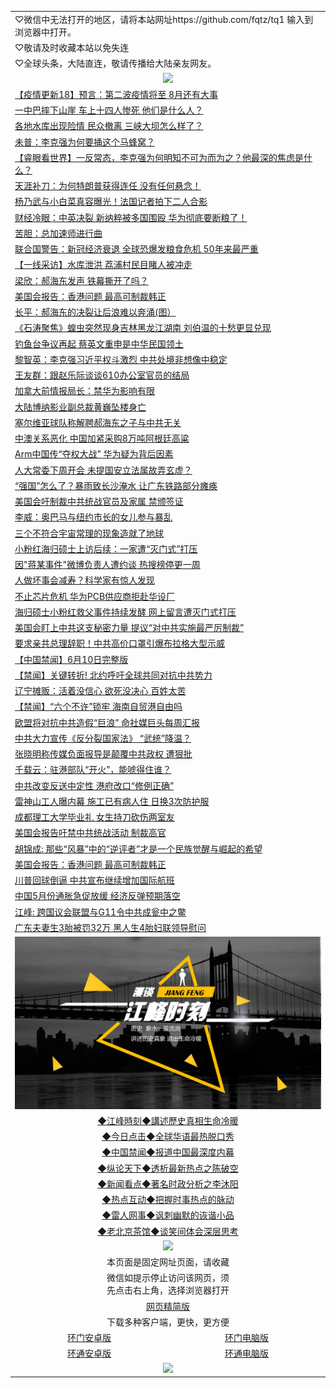  <table>
 
<tr>
<td colspan="2" align=left>
♡微信中无法打开的地区，请将本站网址https://github.com/fqtz/tq1 输入到浏览器中打开。 
 </td>
</tr>
 <tr>
 <td colspan="2" align=left>
♡敬请及时收藏本站以免失连
 </td>
   <tr>
<td colspan="2" align=left>
♡全球头条，大陆直连，敬请传播给大陆亲友网友。
 </td>
</tr>


<tr>
    <td colspan="2" align=center><img src="https://cdn.jsdelivr.net/gh/gyoupiodf/im1/%E7%BD%91%E9%97%A8%E6%96%B0%E9%97%BB1.jpg"></td>
 </tr>
<tr><td colspan="2" align="left"><a href="https://qeb.xfthy.casa/?name=c1178720&key=xcyufvbtjvhwwrpc&from=gy2">【疫情更新18】预言：第二波疫情将至 8月还有大事</a></td></tr>
<tr><td colspan="2" align="left"><a href="https://qeb.xfthy.casa/?name=c1183127&key=xcyufvbtjvhwwrpc&from=gy2">一中巴摔下山崖  车上十四人惨死  他们是什么人？</a></td></tr>
<tr><td colspan="2" align="left"><a href="https://qeb.xfthy.casa/?name=c1183176&key=xcyufvbtjvhwwrpc&from=gy2">各地水库出现险情  民众撤离  三峡大坝怎么样了？</a></td></tr>
<tr><td colspan="2" align="left"><a href="https://qeb.xfthy.casa/?name=c1183198&key=xcyufvbtjvhwwrpc&from=gy2">未普：李克强为何要捅这个马蜂窝？</a></td></tr>
<tr><td colspan="2" align="left"><a href="https://qeb.xfthy.casa/?name=c1183130&key=xcyufvbtjvhwwrpc&from=gy2">【睿眼看世界】一反常态，李克强为何明知不可为而为之？他最深的焦虑是什么？</a></td></tr>
<tr><td colspan="2" align="left"><a href="https://qeb.xfthy.casa/?name=c1183185&key=xcyufvbtjvhwwrpc&from=gy2">天涯补刀：为何特朗普获得连任 没有任何悬念！</a></td></tr>
<tr><td colspan="2" align="left"><a href="https://qeb.xfthy.casa/?name=c1183196&key=xcyufvbtjvhwwrpc&from=gy2">杨乃武与小白菜真容曝光！法国记者拍下二人合影</a></td></tr>
<tr><td colspan="2" align="left"><a href="https://qeb.xfthy.casa/?name=c1183103&key=xcyufvbtjvhwwrpc&from=gy2">财经冷眼：中英决裂 新纳粹被多国围殴 华为彻底要断粮了！</a></td></tr>
<tr><td colspan="2" align="left"><a href="https://qeb.xfthy.casa/?name=c1183199&key=xcyufvbtjvhwwrpc&from=gy2">苦胆：总加速师进行曲</a></td></tr>
<tr><td colspan="2" align="left"><a href="https://qeb.xfthy.casa/?name=c1183180&key=xcyufvbtjvhwwrpc&from=gy2">联合国警告：新冠经济衰退 全球恐爆发粮食危机 50年来最严重</a></td></tr>
<tr><td colspan="2" align="left"><a href="https://qeb.xfthy.casa/?name=c1183206&key=xcyufvbtjvhwwrpc&from=gy2">【一线采访】水库泄洪 荔浦村民目睹人被冲走</a></td></tr>
<tr><td colspan="2" align="left"><a href="https://qeb.xfthy.casa/?name=c1183135&key=xcyufvbtjvhwwrpc&from=gy2">梁欣：郝海东发声  铁幕撕开了吗？</a></td></tr>
<tr><td colspan="2" align="left"><a href="https://qeb.xfthy.casa/?name=c1183191&key=xcyufvbtjvhwwrpc&from=gy2">美国会报告：香港问题 最高可制裁韩正</a></td></tr>
<tr><td colspan="2" align="left"><a href="https://qeb.xfthy.casa/?name=c1183220&key=xcyufvbtjvhwwrpc&from=gy2">长平：郝海东的决裂让后浪难以奔涌(图）</a></td></tr>
<tr><td colspan="2" align="left"><a href="https://qeb.xfthy.casa/?name=c1183141&key=xcyufvbtjvhwwrpc&from=gy2">《石涛聚焦》蝗虫突然现身吉林黑龙江湖南 刘伯温的十愁更显兑现</a></td></tr>
<tr><td colspan="2" align="left"><a href="https://qeb.xfthy.casa/?name=c1183158&key=xcyufvbtjvhwwrpc&from=gy2">钓鱼台争议再起 蔡英文重申是中华民国领土</a></td></tr>
<tr><td colspan="2" align="left"><a href="https://qeb.xfthy.casa/?name=c1183182&key=xcyufvbtjvhwwrpc&from=gy2">黎智英：李克强习近平权斗激烈 中共处境非想像中稳定</a></td></tr>
<tr><td colspan="2" align="left"><a href="https://qeb.xfthy.casa/?name=c1183209&key=xcyufvbtjvhwwrpc&from=gy2">王友群：跟赵乐际谈谈610办公室官员的结局</a></td></tr>
<tr><td colspan="2" align="left"><a href="https://qeb.xfthy.casa/?name=c1183163&key=xcyufvbtjvhwwrpc&from=gy2">加拿大前情报局长：禁华为影响有限</a></td></tr>
<tr><td colspan="2" align="left"><a href="https://qeb.xfthy.casa/?name=c1183125&key=xcyufvbtjvhwwrpc&from=gy2">大陆博纳影业副总裁黄巍坠楼身亡</a></td></tr>
<tr><td colspan="2" align="left"><a href="https://qeb.xfthy.casa/?name=c1183155&key=xcyufvbtjvhwwrpc&from=gy2">塞尔维亚球队称解聘郝海东之子与中共无关</a></td></tr>
<tr><td colspan="2" align="left"><a href="https://qeb.xfthy.casa/?name=c1183181&key=xcyufvbtjvhwwrpc&from=gy2">中澳关系恶化 中国加紧采购8万吨阿根廷高粱</a></td></tr>
<tr><td colspan="2" align="left"><a href="https://qeb.xfthy.casa/?name=c1183178&key=xcyufvbtjvhwwrpc&from=gy2">Arm中国传“夺权大战” 华为疑为背后因素</a></td></tr>
<tr><td colspan="2" align="left"><a href="https://qeb.xfthy.casa/?name=c1183159&key=xcyufvbtjvhwwrpc&from=gy2">人大常委下周开会 未提国安立法属故弄玄虚？</a></td></tr>
<tr><td colspan="2" align="left"><a href="https://qeb.xfthy.casa/?name=c1183175&key=xcyufvbtjvhwwrpc&from=gy2">“强国”怎么了？暴雨致长沙淹水  让广东铁路部分瘫痪</a></td></tr>
<tr><td colspan="2" align="left"><a href="https://qeb.xfthy.casa/?name=c1183205&key=xcyufvbtjvhwwrpc&from=gy2">美国会吁制裁中共统战官员及家属 禁颁签证</a></td></tr>
<tr><td colspan="2" align="left"><a href="https://qeb.xfthy.casa/?name=c1183222&key=xcyufvbtjvhwwrpc&from=gy2">李威：奥巴马与纽约市长的女儿参与暴乱</a></td></tr>
<tr><td colspan="2" align="left"><a href="https://qeb.xfthy.casa/?name=c1183151&key=xcyufvbtjvhwwrpc&from=gy2">三个不符合宇宙常理的现象造就了地球</a></td></tr>
<tr><td colspan="2" align="left"><a href="https://qeb.xfthy.casa/?name=c1183120&key=xcyufvbtjvhwwrpc&from=gy2">小粉红海归硕士上访后续：一家遭“灭门式”打压</a></td></tr>
<tr><td colspan="2" align="left"><a href="https://qeb.xfthy.casa/?name=c1183174&key=xcyufvbtjvhwwrpc&from=gy2">因&quot;蒋某事件&quot;微博负责人遭约谈 热搜榜停更一周</a></td></tr>
<tr><td colspan="2" align="left"><a href="https://qeb.xfthy.casa/?name=c1183144&key=xcyufvbtjvhwwrpc&from=gy2">人做坏事会减寿？科学家有惊人发现</a></td></tr>
<tr><td colspan="2" align="left"><a href="https://qeb.xfthy.casa/?name=c1183128&key=xcyufvbtjvhwwrpc&from=gy2">不止芯片危机 华为PCB供应商拒赴华设厂</a></td></tr>
<tr><td colspan="2" align="left"><a href="https://qeb.xfthy.casa/?name=c1183169&key=xcyufvbtjvhwwrpc&from=gy2">海归硕士小粉红救父事件持续发酵 网上留言遭灭门式打压</a></td></tr>
<tr><td colspan="2" align="left"><a href="https://qeb.xfthy.casa/?name=c1183239&key=xcyufvbtjvhwwrpc&from=gy2">美国会盯上中共这支秘密力量 提议“对中共实施最严厉制裁”</a></td></tr>
<tr><td colspan="2" align="left"><a href="https://qeb.xfthy.casa/?name=c1183241&key=xcyufvbtjvhwwrpc&from=gy2">要求亲共总理辞职！中共高价口罩引爆布拉格大型示威</a></td></tr>
<tr><td colspan="2" align="left"><a href="https://qeb.xfthy.casa/?name=c1183192&key=xcyufvbtjvhwwrpc&from=gy2">【中国禁闻】6月10日完整版</a></td></tr>
<tr><td colspan="2" align="left"><a href="https://qeb.xfthy.casa/?name=c1183166&key=xcyufvbtjvhwwrpc&from=gy2">【禁闻】关键转折! 北约呼吁全球共同对抗中共势力</a></td></tr>
<tr><td colspan="2" align="left"><a href="https://qeb.xfthy.casa/?name=c1183189&key=xcyufvbtjvhwwrpc&from=gy2">辽宁摊贩：活着没信心 欲死没决心 百姓太苦</a></td></tr>
<tr><td colspan="2" align="left"><a href="https://qeb.xfthy.casa/?name=c1183140&key=xcyufvbtjvhwwrpc&from=gy2">【禁闻】“六个不许”锁牢 海南自贸港自由吗</a></td></tr>
<tr><td colspan="2" align="left"><a href="https://qeb.xfthy.casa/?name=c1183164&key=xcyufvbtjvhwwrpc&from=gy2">欧盟将对抗中共造假“巨浪” 命社媒巨头每周汇报</a></td></tr>
<tr><td colspan="2" align="left"><a href="https://qeb.xfthy.casa/?name=c1183157&key=xcyufvbtjvhwwrpc&from=gy2">中共大力宣传《反分裂国家法》 “武统”降温？</a></td></tr>
<tr><td colspan="2" align="left"><a href="https://qeb.xfthy.casa/?name=c1183242&key=xcyufvbtjvhwwrpc&from=gy2">张晓明称传媒负面报导是颠覆中共政权 遭狠批</a></td></tr>
<tr><td colspan="2" align="left"><a href="https://qeb.xfthy.casa/?name=c1183208&key=xcyufvbtjvhwwrpc&from=gy2">千载云：驻港部队“开火”，能唬得住谁？</a></td></tr>
<tr><td colspan="2" align="left"><a href="https://qeb.xfthy.casa/?name=c1183126&key=xcyufvbtjvhwwrpc&from=gy2">中共改变反送中定性 港府改口“修例正确”</a></td></tr>
<tr><td colspan="2" align="left"><a href="https://qeb.xfthy.casa/?name=c1183207&key=xcyufvbtjvhwwrpc&from=gy2">雷神山工人曝内幕 施工已有病人住 日换3次防护服</a></td></tr>
<tr><td colspan="2" align="left"><a href="https://qeb.xfthy.casa/?name=c1183117&key=xcyufvbtjvhwwrpc&from=gy2">成都理工大学毕业礼 女生持刀砍伤两室友</a></td></tr>
<tr><td colspan="2" align="left"><a href="https://qeb.xfthy.casa/?name=c1183113&key=xcyufvbtjvhwwrpc&from=gy2">美国会报告吁禁中共统战活动 制裁高官</a></td></tr>
<tr><td colspan="2" align="left"><a href="https://qeb.xfthy.casa/?name=c1183223&key=xcyufvbtjvhwwrpc&from=gy2">胡锦成: 那些“风暴”中的“逆评者”才是一个民族觉醒与崛起的希望</a></td></tr>
<tr><td colspan="2" align="left"><a href="https://qeb.xfthy.casa/?name=c1183237&key=xcyufvbtjvhwwrpc&from=gy2">美国会报告：香港问题 最高可制裁韩正</a></td></tr>
<tr><td colspan="2" align="left"><a href="https://qeb.xfthy.casa/?name=c1183118&key=xcyufvbtjvhwwrpc&from=gy2">川普回球倒逼 中共宣布继续增加国际航班</a></td></tr>
<tr><td colspan="2" align="left"><a href="https://qeb.xfthy.casa/?name=c1183109&key=xcyufvbtjvhwwrpc&from=gy2">中国5月份通胀急促放缓 经济反弹预期落空</a></td></tr>
<tr><td colspan="2" align="left"><a href="https://qeb.xfthy.casa/?name=c1183193&key=xcyufvbtjvhwwrpc&from=gy2">江峰: 跨国议会联盟与G11令中共成瓮中之鳖</a></td></tr>
<tr><td colspan="2" align="left"><a href="https://qeb.xfthy.casa/?name=c1183240&key=xcyufvbtjvhwwrpc&from=gy2">广东夫妻生3胎被罚32万 黑人生4胎妇联领导慰问</a></td></tr>


 <tr>
   <td colspan="2" align=center><img src="https://github.com/gyoupiodf/im1/blob/master/jf-1.jpg"></td>
  </tr>
   <tr>
   <td colspan="2" align=center> 
<a href="https://xdihm.casa/oo.aspx?name=c922850&key=sdxhftoyfkhpuaxy&from=gy2&tag=9877">◆江峰時刻◆講述歷史真相生命冷暖</a><br/>
    </td>
  </tr>
   <tr>
   <td colspan="2" align=center> 
<a href="https://xdihm.casa/oo.aspx?name=c816850&key=sdxhftoyfkhpuaxy&from=gy2&tag=9877">◆今日点击◆全球华语最热脱口秀</a><br/>
    </td>
  </tr>
  <tr>
  <td colspan="2" align=center>
<a href="https://xdihm.casa/oo.aspx?name=c816860&key=sdxhftoyfkhpuaxy&from=gy2&tag=99733110">◆中国禁闻◆报道中国最深度内幕</a><br/>
   </tr>
  <tr>
     <td colspan="2" align=center>
<a href="https://xdihm.casa/oo.aspx?name=c816855&key=sdxhftoyfkhpuaxy&from=gy2&tag=997110">◆纵论天下◆透析最新热点之陈破空</a><br/>
   </tr>
   <tr>
      <td colspan="2" align=center>
<a href="https://xdihm.casa/oo.aspx?name=c838308&key=sdxhftoyfkhpuaxy&from=gy2&tag=9973110">◆新闻看点◆著名时政分析之李沐阳</a><br/>
   </tr>
   <tr>
     <td colspan="2" align=center>
<a href="https://xdihm.casa/oo.aspx?name=c816852&key=sdxhftoyfkhpuaxy&from=gy2&tag=9733110">◆热点互动◆把握时事热点的脉动</a><br/>
   </tr>
   <tr>
      <td colspan="2" align=center>
<a href="https://xdihm.casa/oo.aspx?name=c816694&key=sdxhftoyfkhpuaxy&from=gy2&tag=93310">◆雷人网事◆讽刺幽默的诙谐小品</a><br/>
   </tr>
   <tr>
    <td colspan="2" align=center>
<a href="https://xdihm.casa/oo.aspx?name=c816650&key=sdxhftoyfkhpuaxy&from=gy2&tag=9973110">◆老北京茶馆◆谈笑间体会深层思考</a><br/>
   </tr>

  <tr>
    <td colspan="2" align="center"><img src="https://cdn.jsdelivr.net/gh/opipe/up/oGate65.jpg"/></td>
  </tr>
  <tr>
    <td colspan="2" align="center">本页面是固定网址页面，请收藏</td>
  <tr>
  <tr>
    <td colspan="2" align="center">微信如提示停止访问该网页，须<br/>先点击右上角，选择浏览器打开</td>
  <tr>
  <tr>
    <td colspan="2" align="center"><a href="https://gitcdn.xyz/cdn/otiny/up/master/show004.htm">网页精简版</a></td>
  </tr>
  <tr>
    <td colspan="2" align="center">下载多种客户端，更快，更方便</td>
  <tr>
  <tr>
    <td align="center"><a href="https://cdn.jsdelivr.net/gh/opipe/up/oGatea.apk">环门安卓版</a></td>
    <td align="center"><a href="https://cdn.jsdelivr.net/gh/opipe/up/oGate.zip">环门电脑版</a></td>
  </tr>
  <tr>
    <td align="center"><a href="https://cdn.jsdelivr.net/gh/opipe/up/oPipe.apk">环通安卓版</a></td>
    <td align="center"><a href="https://raw.githubusercontent.com/opipe/up/master/oPipe.zip">环通电脑版</a></td>
  </tr>
  <tr>
    <td colspan="2" align="center"><img src="https://cdn.jsdelivr.net/gh/opipe/up/oGate640.jpg"/></td>
  </tr>
</table>
